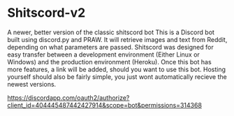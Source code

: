 # Shitscord-v2
A newer, better version of the classic shitscord bot
This is a Discord bot built using discord.py and PRAW. It will retrieve images and text from Reddit, depending on what parameters are passed. Shitscord was designed for easy transfer between a development environment (Either Linux or Windows) and the production environment (Heroku). Once this bot has more features, a link will be added, should you want to use this bot. Hosting yourself should also be fairly simple, you just wont automatically recieve the newest versions.

https://discordapp.com/oauth2/authorize?client_id=404445487442427914&scope=bot&permissions=314368
